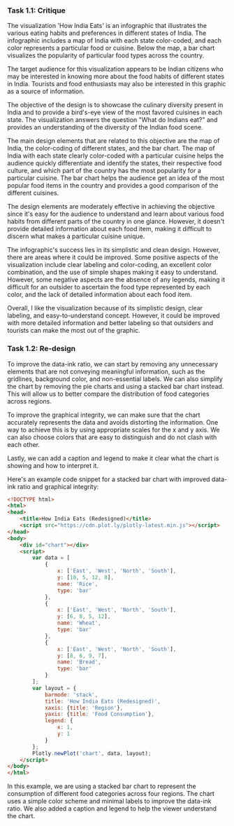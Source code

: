 ### Task 1.1: Critique

The visualization 'How India Eats' is an infographic that illustrates the various eating habits and preferences in different states of India. The infographic includes a map of India with each state color-coded, and each color represents a particular food or cuisine. Below the map, a bar chart visualizes the popularity of particular food types across the country.

The target audience for this visualization appears to be Indian citizens who may be interested in knowing more about the food habits of different states in India. Tourists and food enthusiasts may also be interested in this graphic as a source of information.

The objective of the design is to showcase the culinary diversity present in India and to provide a bird's-eye view of the most favored cuisines in each state. The visualization answers the question "What do Indians eat?" and provides an understanding of the diversity of the Indian food scene.

The main design elements that are related to this objective are the map of India, the color-coding of different states, and the bar chart. The map of India with each state clearly color-coded with a particular cuisine helps the audience quickly differentiate and identify the states, their respective food culture, and which part of the country has the most popularity for a particular cuisine. The bar chart helps the audience get an idea of the most popular food items in the country and provides a good comparison of the different cuisines.

The design elements are moderately effective in achieving the objective since it's easy for the audience to understand and learn about various food habits from different parts of the country in one glance. However, it doesn't provide detailed information about each food item, making it difficult to discern what makes a particular cuisine unique.

The infographic's success lies in its simplistic and clean design. However, there are areas where it could be improved. Some positive aspects of the visualization include clear labeling and color-coding, an excellent color combination, and the use of simple shapes making it easy to understand. However, some negative aspects are the absence of any legends, making it difficult for an outsider to ascertain the food type represented by each color, and the lack of detailed information about each food item.

Overall, I like the visualization because of its simplistic design, clear labeling, and easy-to-understand concept. However, it could be improved with more detailed information and better labeling so that outsiders and tourists can make the most out of the graphic.

### Task 1.2: Re-design

To improve the data-ink ratio, we can start by removing any unnecessary elements that are not conveying meaningful information, such as the gridlines, background color, and non-essential labels. We can also simplify the chart by removing the pie charts and using a stacked bar chart instead. This will allow us to better compare the distribution of food categories across regions.

To improve the graphical integrity, we can make sure that the chart accurately represents the data and avoids distorting the information. One way to achieve this is by using appropriate scales for the x and y axis. We can also choose colors that are easy to distinguish and do not clash with each other.

Lastly, we can add a caption and legend to make it clear what the chart is showing and how to interpret it.

Here's an example code snippet for a stacked bar chart with improved data-ink ratio and graphical integrity:

```html
<!DOCTYPE html>
<html>
<head>
	<title>How India Eats (Redesigned)</title>
	<script src="https://cdn.plot.ly/plotly-latest.min.js"></script>
</head>
<body>
	<div id="chart"></div>
	<script>
		var data = [
			{
				x: ['East', 'West', 'North', 'South'],
				y: [10, 5, 12, 8],
				name: 'Rice',
				type: 'bar'
			},
			{
				x: ['East', 'West', 'North', 'South'],
				y: [6, 8, 5, 12],
				name: 'Wheat',
				type: 'bar'
			},
			{
				x: ['East', 'West', 'North', 'South'],
				y: [8, 6, 9, 7],
				name: 'Bread',
				type: 'bar'
			}
		];
		var layout = {
			barmode: 'stack',
			title: 'How India Eats (Redesigned)',
			xaxis: {title: 'Region'},
			yaxis: {title: 'Food Consumption'},
			legend: {
				x: 1,
				y: 1
			}
		};
		Plotly.newPlot('chart', data, layout);
	</script>
</body>
</html>
```

In this example, we are using a stacked bar chart to represent the consumption of different food categories across four regions. The chart uses a simple color scheme and minimal labels to improve the data-ink ratio. We also added a caption and legend to help the viewer understand the chart.